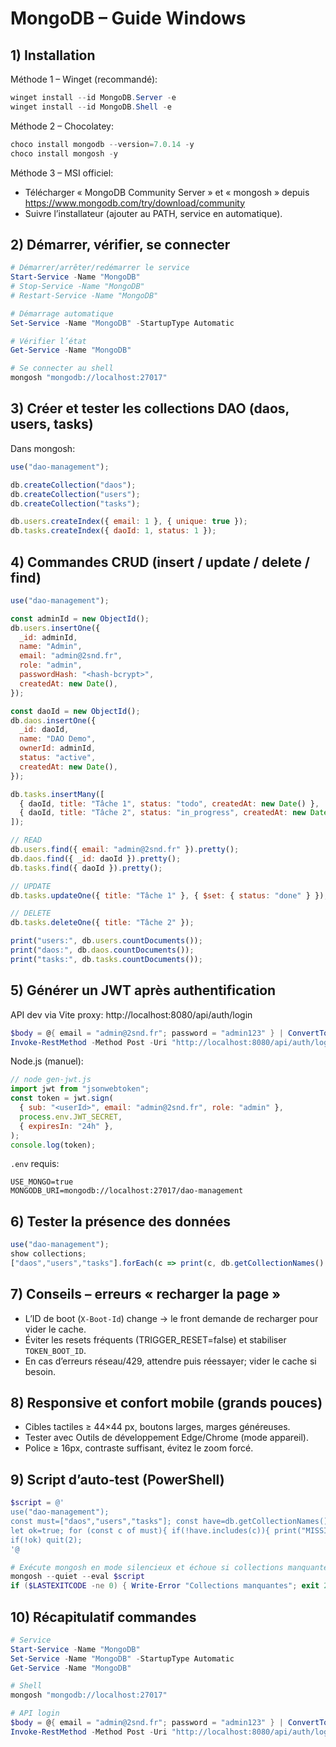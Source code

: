 # MongoDB – Guide Windows

## 1) Installation

Méthode 1 – Winget (recommandé):

```powershell
winget install --id MongoDB.Server -e
winget install --id MongoDB.Shell -e
```

Méthode 2 – Chocolatey:

```powershell
choco install mongodb --version=7.0.14 -y
choco install mongosh -y
```

Méthode 3 – MSI officiel:

- Télécharger « MongoDB Community Server » et « mongosh » depuis https://www.mongodb.com/try/download/community
- Suivre l’installateur (ajouter au PATH, service en automatique).

## 2) Démarrer, vérifier, se connecter

```powershell
# Démarrer/arrêter/redémarrer le service
Start-Service -Name "MongoDB"
# Stop-Service -Name "MongoDB"
# Restart-Service -Name "MongoDB"

# Démarrage automatique
Set-Service -Name "MongoDB" -StartupType Automatic

# Vérifier l’état
Get-Service -Name "MongoDB"

# Se connecter au shell
mongosh "mongodb://localhost:27017"
```

## 3) Créer et tester les collections DAO (daos, users, tasks)

Dans mongosh:

```javascript
use("dao-management");

db.createCollection("daos");
db.createCollection("users");
db.createCollection("tasks");

db.users.createIndex({ email: 1 }, { unique: true });
db.tasks.createIndex({ daoId: 1, status: 1 });
```

## 4) Commandes CRUD (insert / update / delete / find)

```javascript
use("dao-management");

const adminId = new ObjectId();
db.users.insertOne({
  _id: adminId,
  name: "Admin",
  email: "admin@2snd.fr",
  role: "admin",
  passwordHash: "<hash-bcrypt>",
  createdAt: new Date(),
});

const daoId = new ObjectId();
db.daos.insertOne({
  _id: daoId,
  name: "DAO Demo",
  ownerId: adminId,
  status: "active",
  createdAt: new Date(),
});

db.tasks.insertMany([
  { daoId, title: "Tâche 1", status: "todo", createdAt: new Date() },
  { daoId, title: "Tâche 2", status: "in_progress", createdAt: new Date() },
]);

// READ
db.users.find({ email: "admin@2snd.fr" }).pretty();
db.daos.find({ _id: daoId }).pretty();
db.tasks.find({ daoId }).pretty();

// UPDATE
db.tasks.updateOne({ title: "Tâche 1" }, { $set: { status: "done" } });

// DELETE
db.tasks.deleteOne({ title: "Tâche 2" });

print("users:", db.users.countDocuments());
print("daos:", db.daos.countDocuments());
print("tasks:", db.tasks.countDocuments());
```

## 5) Générer un JWT après authentification

API dev via Vite proxy: http://localhost:8080/api/auth/login

```powershell
$body = @{ email = "admin@2snd.fr"; password = "admin123" } | ConvertTo-Json
Invoke-RestMethod -Method Post -Uri "http://localhost:8080/api/auth/login" -ContentType "application/json" -Body $body
```

Node.js (manuel):

```javascript
// node gen-jwt.js
import jwt from "jsonwebtoken";
const token = jwt.sign(
  { sub: "<userId>", email: "admin@2snd.fr", role: "admin" },
  process.env.JWT_SECRET,
  { expiresIn: "24h" },
);
console.log(token);
```

`.env` requis:

```text
USE_MONGO=true
MONGODB_URI=mongodb://localhost:27017/dao-management
```

## 6) Tester la présence des données

```javascript
use("dao-management");
show collections;
["daos","users","tasks"].forEach(c => print(c, db.getCollectionNames().includes(c) ? "OK" : "MISSING"));
```

## 7) Conseils – erreurs « recharger la page »

- L’ID de boot (`X-Boot-Id`) change → le front demande de recharger pour vider le cache.
- Éviter les resets fréquents (TRIGGER_RESET=false) et stabiliser `TOKEN_BOOT_ID`.
- En cas d’erreurs réseau/429, attendre puis réessayer; vider le cache si besoin.

## 8) Responsive et confort mobile (grands pouces)

- Cibles tactiles ≥ 44×44 px, boutons larges, marges généreuses.
- Tester avec Outils de développement Edge/Chrome (mode appareil).
- Police ≥ 16px, contraste suffisant, évitez le zoom forcé.

## 9) Script d’auto‑test (PowerShell)

```powershell
$script = @'
use("dao-management");
const must=["daos","users","tasks"]; const have=db.getCollectionNames();
let ok=true; for (const c of must){ if(!have.includes(c)){ print("MISSING:"+c); ok=false; } }
if(!ok) quit(2);
'@

# Exécute mongosh en mode silencieux et échoue si collections manquantes
mongosh --quiet --eval $script
if ($LASTEXITCODE -ne 0) { Write-Error "Collections manquantes"; exit 2 } else { Write-Host "Collections OK" }
```

## 10) Récapitulatif commandes

```powershell
# Service
Start-Service -Name "MongoDB"
Set-Service -Name "MongoDB" -StartupType Automatic
Get-Service -Name "MongoDB"

# Shell
mongosh "mongodb://localhost:27017"

# API login
$body = @{ email = "admin@2snd.fr"; password = "admin123" } | ConvertTo-Json
Invoke-RestMethod -Method Post -Uri "http://localhost:8080/api/auth/login" -ContentType "application/json" -Body $body
```
